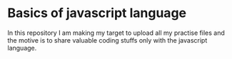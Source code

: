 # Basics of javascript language
In this repository I am making my target to upload all my practise files and the motive is to share valuable coding stuffs only with the javascript language.
